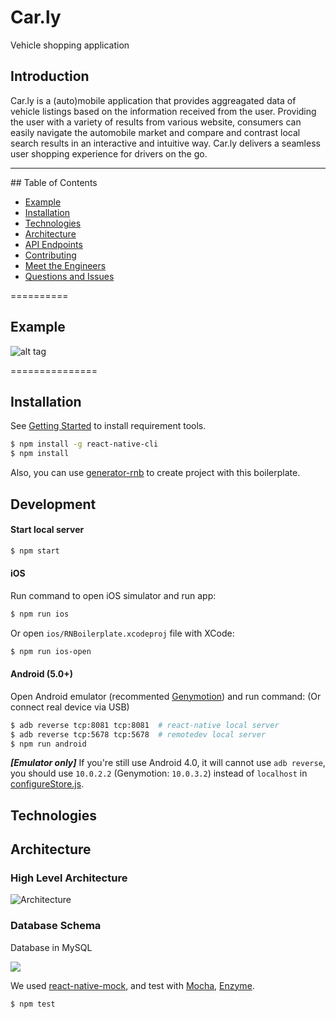 # Car.ly
Vehicle shopping application

## Introduction 

Car.ly is a (auto)mobile application that provides aggreagated data of vehicle listings based on the information received from the user. Providing the user with a variety of results from various website, consumers can easily navigate the automobile market and compare and contrast local search results in an interactive and intuitive way. Car.ly delivers a seamless user shopping experience for drivers on the go. 

<hr>
## Table of Contents

  - [Example](#example)
  - [Installation](#installation)
  - [Technologies](#technologies)
  - [Architecture](#architecture)
  - [API Endpoints](#api)
  - [Contributing](#contributing)
  - [Meet the Engineers](#meet-the-engineers)
  - [Questions and Issues](#questions-and-issues)

==========
## Example
![alt tag](http://i67.tinypic.com/2hewtn9.gif)

===============

## Installation

See [Getting Started](https://facebook.github.io/react-native/docs/getting-started.html) to install requirement tools.

```bash
$ npm install -g react-native-cli
$ npm install
```

Also, you can use [generator-rnb](https://github.com/jhen0409/generator-rnb) to create project with this boilerplate.

## Development

#### Start local server

```bash
$ npm start
```

#### iOS

Run command to open iOS simulator and run app:

```bash
$ npm run ios
```

Or open `ios/RNBoilerplate.xcodeproj` file with XCode:

```bash
$ npm run ios-open
```

#### Android (5.0+)

Open Android emulator (recommented [Genymotion](https://www.genymotion.com)) and run command: (Or connect real device via USB)

```bash
$ adb reverse tcp:8081 tcp:8081  # react-native local server
$ adb reverse tcp:5678 tcp:5678  # remotedev local server
$ npm run android
```

__*[Emulator only]*__ If you're still use Android 4.0, it will cannot use `adb reverse`, you should use `10.0.2.2` (Genymotion: `10.0.3.2`) instead of `localhost` in [configureStore.js](src/configureStore.js#L15).

## Technologies

## Architecture
### High Level Architecture
![Architecture](http://i65.tinypic.com/20123p2.jpg)
### Database Schema
Database in MySQL

![](http://i63.tinypic.com/jhrl20.jpg)


We used [react-native-mock](https://github.com/lelandrichardson/react-native-mock), and test with [Mocha](https://github.com/mochajs/mocha), [Enzyme](https://github.com/airbnb/enzyme).

```bash
$ npm test
```
